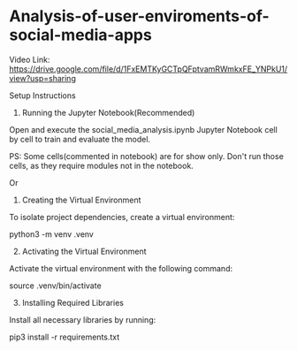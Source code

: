 # Analysis-of-user-enviroments-of-social-media-apps
Video Link: 
https://drive.google.com/file/d/1FxEMTKyGCTpQFptvamRWmkxFE_YNPkU1/view?usp=sharing

Setup Instructions
1. Running the Jupyter Notebook(Recommended)

Open and execute the social_media_analysis.ipynb Jupyter Notebook cell by cell to train and evaluate the model.

PS: Some cells(commented in notebook) are for show only. Don't run those cells, as they require modules not in the notebook.

Or
1. Creating the Virtual Environment

To isolate project dependencies, create a virtual environment:

python3 -m venv .venv

2. Activating the Virtual Environment

Activate the virtual environment with the following command:

source .venv/bin/activate

3. Installing Required Libraries

Install all necessary libraries by running:

pip3 install -r requirements.txt
